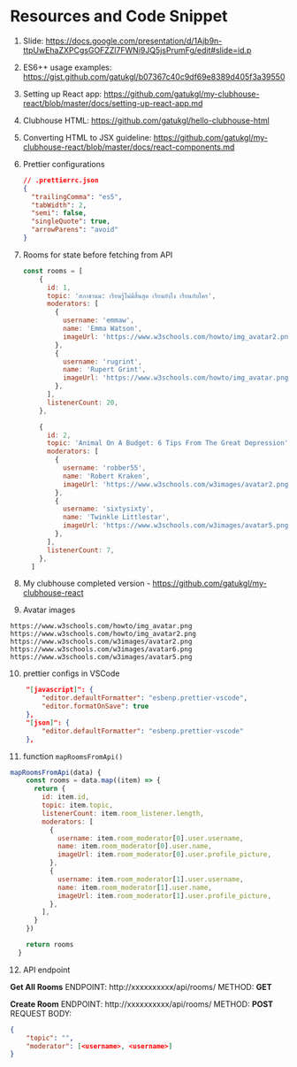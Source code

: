 # Resources and Code Snippet

1. Slide: https://docs.google.com/presentation/d/1Ajb9n-ttpUwEhaZXPCgsGOFZZl7FWNi9JQ5jsPrumFg/edit#slide=id.p

2. ES6++ usage examples: https://gist.github.com/gatukgl/b07367c40c9df69e8389d405f3a39550

3. Setting up React app: https://github.com/gatukgl/my-clubhouse-react/blob/master/docs/setting-up-react-app.md

4. Clubhouse HTML: https://github.com/gatukgl/hello-clubhouse-html

5. Converting HTML to JSX guideline: https://github.com/gatukgl/my-clubhouse-react/blob/master/docs/react-components.md

6. Prettier configurations

   ```json
   // .prettierrc.json
   {
     "trailingComma": "es5",
     "tabWidth": 2,
     "semi": false,
     "singleQuote": true,
     "arrowParens": "avoid"
   }
   ```

7. Rooms for state before fetching from API

   ```js
   const rooms = [
       {
         id: 1,
         topic: 'สภาชานม: เรียนรู้ไม่มีสิ้นสุด เรียนยังไง เรียนกับใคร',
         moderators: [
           {
             username: 'emmaw',
             name: 'Emma Watson',
             imageUrl: 'https://www.w3schools.com/howto/img_avatar2.png',
           },
           {
             username: 'rugrint',
             name: 'Rupert Grint',
             imageUrl: 'https://www.w3schools.com/howto/img_avatar.png',
           },
         ],
         listenerCount: 20,
       },

       {
         id: 2,
         topic: 'Animal On A Budget: 6 Tips From The Great Depression',
         moderators: [
           {
             username: 'robber55',
             name: 'Robert Kraken',
             imageUrl: 'https://www.w3schools.com/w3images/avatar2.png',
           },
           {
             username: 'sixtysixty',
             name: 'Twinkle Littlestar',
             imageUrl: 'https://www.w3schools.com/w3images/avatar5.png',
           },
         ],
         listenerCount: 7,
       },
     ]
   ```

8. My clubhouse completed version - https://github.com/gatukgl/my-clubhouse-react

9. Avatar images
```
https://www.w3schools.com/howto/img_avatar.png
https://www.w3schools.com/howto/img_avatar2.png
https://www.w3schools.com/w3images/avatar2.png
https://www.w3schools.com/w3images/avatar6.png
https://www.w3schools.com/w3images/avatar5.png
```
10. prettier configs in VSCode
```json
    "[javascript]": {
        "editor.defaultFormatter": "esbenp.prettier-vscode",
        "editor.formatOnSave": true
    },
    "[json]": {
        "editor.defaultFormatter": "esbenp.prettier-vscode"
    },
```
11. function `mapRoomsFromApi()`
```js
mapRoomsFromApi(data) {
    const rooms = data.map((item) => {
      return {
        id: item.id,
        topic: item.topic,
        listenerCount: item.room_listener.length,
        moderators: [
          {
            username: item.room_moderator[0].user.username,
            name: item.room_moderator[0].user.name,
            imageUrl: item.room_moderator[0].user.profile_picture,
          },
          {
            username: item.room_moderator[1].user.username,
            name: item.room_moderator[1].user.name,
            imageUrl: item.room_moderator[1].user.profile_picture,
          },
        ],
      }
    })

    return rooms
  }
```
12. API endpoint

**Get All Rooms**
ENDPOINT: http://xxxxxxxxxx/api/rooms/
METHOD: **GET**

**Create Room**
ENDPOINT: http://xxxxxxxxxx/api/rooms/
METHOD: **POST**
REQUEST BODY:
   
```json
{
    "topic": "",
    "moderator": [<username>, <username>]
}
```

